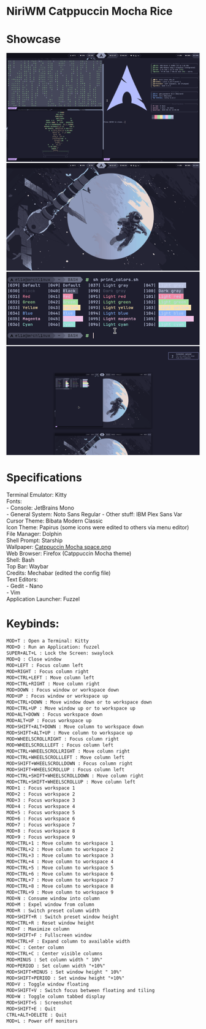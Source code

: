 # NiriWM Catppuccin Mocha Rice

# Showcase

![1](https://github.com/elia83333/NiriWM-Catppuccin-Mocha-Rice/blob/main/ASSETS/1.png)
![2](https://github.com/elia83333/NiriWM-Catppuccin-Mocha-Rice/blob/main/ASSETS/2.png)
![3](https://github.com/elia83333/NiriWM-Catppuccin-Mocha-Rice/blob/main/ASSETS/3.png)
![4](https://github.com/elia83333/NiriWM-Catppuccin-Mocha-Rice/blob/main/ASSETS/4.png)

# Specifications

Terminal Emulator: Kitty  
Fonts:  
    - Console: JetBrains Mono  
    - General System: Noto Sans Regular
    - Other stuff: IBM Plex Sans Var
Cursor Theme: Bibata Modern Classic  
Icon Theme: Papirus (some icons were edited to others via menu editor)  
File Manager: Dolphin  
Shell Prompt: Starship  
Wallpaper: [Catppuccin Mocha space.png](https://github.com/elia83333/NiriWM-Catppuccin-Mocha-Rice/blob/main/useful%20stuff/Wallpaper.png)  
Web Browser: Firefox (Catppuccin Mocha theme)  
Shell: Bash  
Top Bar: Waybar  
Credits: Mechabar (edited the config file)  
Text Editors:  
    - Gedit
    - Nano  
    - Vim  
Application Launcher: Fuzzel  


# Keybinds:
```
MOD+T : Open a Terminal: Kitty
MOD+D : Run an Application: fuzzel
SUPER+ALT+L : Lock the Screen: swaylock
MOD+Q : Close window
MOD+LEFT : Focus column left
MOD+RIGHT : Focus column right
MOD+CTRL+LEFT : Move column left
MOD+CTRL+RIGHT : Move column right
MOD+DOWN : Focus window or workspace down
MOD+UP : Focus window or workspace up
MOD+CTRL+DOWN : Move window down or to workspace down
MOD+CTRL+UP : Move window up or to workspace up
MOD+ALT+DOWN : Focus workspace down
MOD+ALT+UP : Focus workspace up
MOD+SHIFT+ALT+DOWN : Move column to workspace down
MOD+SHIFT+ALT+UP : Move column to workspace up
MOD+WHEELSCROLLRIGHT : Focus column right
MOD+WHEELSCROLLLEFT : Focus column left
MOD+CTRL+WHEELSCROLLRIGHT : Move column right
MOD+CTRL+WHEELSCROLLLEFT : Move column left
MOD+SHIFT+WHEELSCROLLDOWN : Focus column right
MOD+SHIFT+WHEELSCROLLUP : Focus column left
MOD+CTRL+SHIFT+WHEELSCROLLDOWN : Move column right
MOD+CTRL+SHIFT+WHEELSCROLLUP : Move column left
MOD+1 : Focus workspace 1
MOD+2 : Focus workspace 2
MOD+3 : Focus workspace 3
MOD+4 : Focus workspace 4
MOD+5 : Focus workspace 5
MOD+6 : Focus workspace 6
MOD+7 : Focus workspace 7
MOD+8 : Focus workspace 8
MOD+9 : Focus workspace 9
MOD+CTRL+1 : Move column to workspace 1
MOD+CTRL+2 : Move column to workspace 2
MOD+CTRL+3 : Move column to workspace 3
MOD+CTRL+4 : Move column to workspace 4
MOD+CTRL+5 : Move column to workspace 5
MOD+CTRL+6 : Move column to workspace 6
MOD+CTRL+7 : Move column to workspace 7
MOD+CTRL+8 : Move column to workspace 8
MOD+CTRL+9 : Move column to workspace 9
MOD+N : Consume window into column
MOD+M : Expel window from column
MOD+R : Switch preset column width
MOD+SHIFT+R : Switch preset window height
MOD+CTRL+R : Reset window height
MOD+F : Maximize column
MOD+SHIFT+F : Fullscreen window
MOD+CTRL+F : Expand column to available width
MOD+C : Center column
MOD+CTRL+C : Center visible columns
MOD+MINUS : Set column width " 10%"
MOD+PERIOD : Set column width "+10%"
MOD+SHIFT+MINUS : Set window height " 10%"
MOD+SHIFT+PERIOD : Set window height "+10%"
MOD+V : Toggle window floating
MOD+SHIFT+V : Switch focus between floating and tiling
MOD+W : Toggle column tabbed display
MOD+SHIFT+S : Screenshot
MOD+SHIFT+E : Quit
CTRL+ALT+DELETE : Quit
MOD+L : Power off monitors
```
